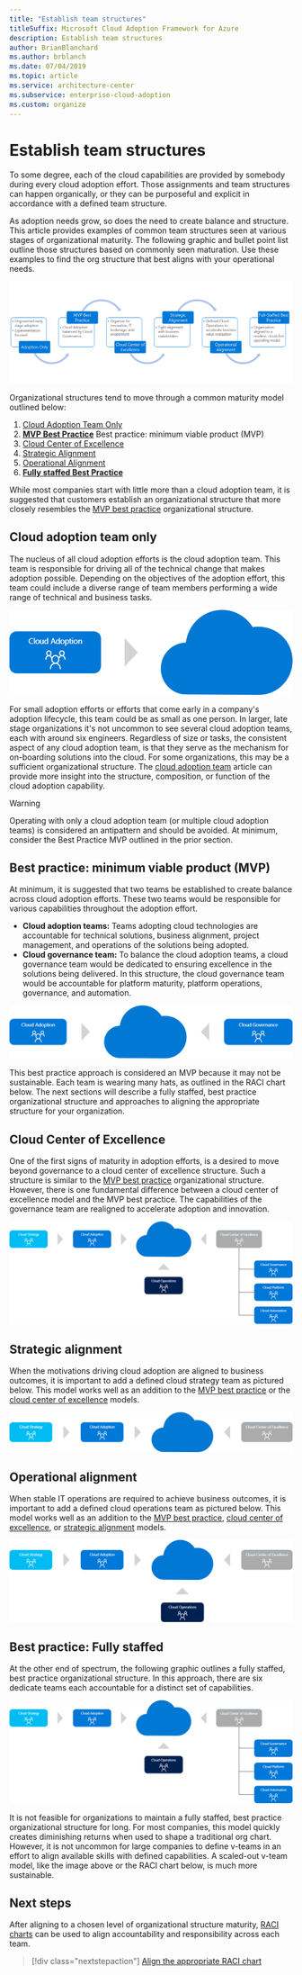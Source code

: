 ```yaml
---
title: "Establish team structures"
titleSuffix: Microsoft Cloud Adoption Framework for Azure
description: Establish team structures
author: BrianBlanchard
ms.author: brblanch
ms.date: 07/04/2019
ms.topic: article
ms.service: architecture-center
ms.subservice: enterprise-cloud-adoption
ms.custom: organize
---
```


# Establish team structures

To some degree, each of the cloud capabilities are provided by somebody during every cloud adoption effort. Those assignments and team structures can happen organically, or they can be purposeful and explicit in accordance with a defined team structure.

As adoption needs grow, so does the need to create balance and structure. This article provides examples of common team structures seen at various stages of organizational maturity. The following graphic and bullet point list outline those structures based on commonly seen maturation. Use these examples to find the org structure that best aligns with your operational needs.

![Organizational maturity cycle](../_images/ready/org-ready-maturity.png)

Organizational structures tend to move through a common maturity model outlined below:

1. [Cloud Adoption Team Only](#cloud-adoption-team-only)
2. [**MVP Best Practice**](#best-practice-minimum-viable-product-mvp) Best practice: minimum viable product (MVP)
3. [Cloud Center of Excellence](#cloud-center-of-excellence)
4. [Strategic Alignment](#strategic-alignment)
5. [Operational Alignment](#strategic-alignment)
6. [**Fully staffed Best Practice**](#best-practice-fully-staffed)

While most companies start with little more than a cloud adoption team, it is suggested that customers establish an organizational structure that more closely resembles the [MVP best practice](#best-practice-minimum-viable-product-mvp) organizational structure.

## Cloud adoption team only

The nucleus of all cloud adoption efforts is the cloud adoption team. This team is responsible for driving all of the technical change that makes adoption possible. Depending on the objectives of the adoption effort, this team could include a diverse range of team members performing a wide range of technical and business tasks.

![Cloud Adoption team, with governance and security teams](../_images/ready/org-ready-adoption-only.png)

For small adoption efforts or efforts that come early in a company's adoption lifecycle, this team could be as small as one person. In larger, late stage organizations it's not uncommon to see several cloud adoption teams, each with around six engineers. Regardless of size or tasks, the consistent aspect of any cloud adoption team, is that they serve as the mechanism for on-boarding solutions into the cloud. For some organizations, this may be a sufficient organizational structure. The [cloud adoption team](./cloud-adoption.md) article can provide more insight into the structure, composition, or function of the cloud adoption capability.

> [!WARNING]
> Operating with only a cloud adoption team (or multiple cloud adoption teams) is considered an antipattern and should be avoided. At minimum, consider the Best Practice MVP outlined in the prior section.

## Best practice: minimum viable product (MVP)

At minimum, it is suggested that two teams be established to create balance across cloud adoption efforts. These two teams would be responsible for various capabilities throughout the adoption effort.

- **Cloud adoption teams:** Teams adopting cloud technologies are accountable for technical solutions, business alignment, project management, and operations of the solutions being adopted.
- **Cloud governance team:** To balance the cloud adoption teams, a cloud governance team would be dedicated to ensuring excellence in the solutions being delivered. In this structure, the cloud governance team would be accountable for platform maturity, platform operations, governance, and automation.

![Cloud adoption with a cloud center of excellence](../_images/ready/org-ready-best-practice.png)

This best practice approach is considered an MVP because it may not be sustainable. Each team is wearing many hats, as outlined in the RACI chart below. The next sections will describe a fully staffed, best practice organizational structure and approaches to aligning the appropriate structure for your organization.

## Cloud Center of Excellence

One of the first signs of maturity in adoption efforts, is a desired to move beyond governance to a cloud center of excellence structure. Such a structure is similar to the [MVP best practice](#best-practice-minimum-viable-product-mvp) organizational structure. However, there is one fundamental difference between a cloud center of excellence model and the MVP best practice. The capabilities of the governance team are realigned to accelerate adoption and innovation.

![Cloud adoption with a cloud center of excellence](../_images/ready/org-ready-fully-staffed.png)

## Strategic alignment

When the motivations driving cloud adoption are aligned to business outcomes, it is important to add a defined cloud strategy team as pictured below. This model works well as an addition to the [MVP best practice](#best-practice-minimum-viable-product-mvp) or the [cloud center of excellence](#cloud-center-of-excellence) models.

![Add a defined cloud strategy team](../_images/ready/org-ready-strategy-aligned.png)

## Operational alignment

When stable IT operations are required to achieve business outcomes, it is important to add a defined cloud operations team as pictured below. This model works well as an addition to the [MVP best practice](#best-practice-minimum-viable-product-mvp), [cloud center of excellence](#cloud-center-of-excellence), or [strategic alignment](#strategic-alignment) models.

![Add a defined cloud operations team](../_images/ready/org-ready-operations-aligned.png)

## Best practice: Fully staffed

At the other end of spectrum, the following graphic outlines a fully staffed, best practice organizational structure. In this approach, there are six dedicate teams each accountable for a distinct set of capabilities.

![Fully staffed best practice organizational structure](../_images/ready/org-ready-fully-staffed.png)

It is not feasible for organizations to maintain a fully staffed, best practice organizational structure for long. For most companies, this model quickly creates diminishing returns when used to shape a traditional org chart. However, it is not uncommon for large companies to define v-teams in an effort to align available skills with defined capabilities. A scaled-out v-team model, like the image above or the RACI chart below, is much more sustainable.

## Next steps

After aligning to a chosen level of organizational structure maturity, [RACI charts](./raci-alignment.md) can be used to align accountability and responsibility across each team.

> [!div class="nextstepaction"]
> [Align the appropriate RACI chart](./raci-alignment.md)
